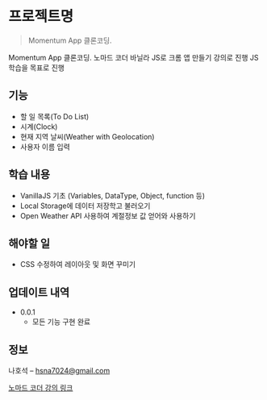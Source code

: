 # 프로젝트명
> Momentum App 클론코딩.

Momentum App 클론코딩.
노마드 코더 바닐라 JS로 크롬 앱 만들기 강의로 진행
JS 학습을 목표로 진행

## 기능
* 할 일 목록(To Do List)
* 시계(Clock)
* 현재 지역 날씨(Weather with Geolocation)
* 사용자 이름 입력

## 학습 내용
* VanillaJS 기초 (Variables, DataType, Object, function 등)
* Local Storage에 데이터 저장학고 불러오기
* Open Weather API 사용하여 계절정보 값 얻어와 사용하기

## 해야할 일
* CSS 수정하여 레이아웃 및 화면 꾸미기

## 업데이트 내역

* 0.0.1
    * 모든 기능 구현 완료

## 정보

나호석 – hsna7024@gmail.com

[노마드 코더 강의 링크](https://academy.nomadcoders.co/p/javascript-basics-for-absolute-beginners-kr)